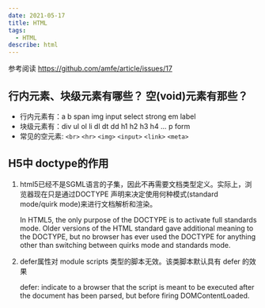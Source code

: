 ```yaml
---
date: 2021-05-17
title: HTML
tags:
  - HTML
describe: html
---
```


参考阅读 https://github.com/amfe/article/issues/17

## 行内元素、块级元素有哪些？ 空(void)元素有那些？

- 行内元素有：a b span img input select strong em label
- 块级元素有：div ul ol li dl dt dd h1 h2 h3 h4 … p form
- 常见的空元素: `<br>` `<hr>` `<img>` `<input>` `<link>` `<meta>`

## H5中 doctype的作用

1. html5已经不是SGML语言的子集，因此不再需要文档类型定义。实际上，浏览器现在只是通过DOCTYPE 声明来决定使用何种模式(standard mode/quirk mode)来进行文档解析和渲染。

    In HTML5, the only purpose of the DOCTYPE is to activate full standards mode. Older versions of the HTML standard gave additional meaning to the DOCTYPE, but no browser has ever used the DOCTYPE for anything other than switching between quirks mode and standards mode.

2. defer属性对 module scripts 类型的脚本无效。该类脚本默认具有 defer 的效果

    defer: indicate to a browser that the script is meant to be executed after the document has been parsed, but before firing DOMContentLoaded.
